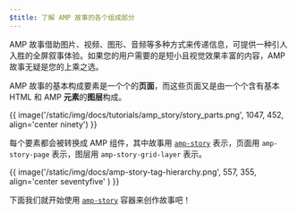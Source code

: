 ```yaml
---
$title: 了解 AMP 故事的各个组成部分
---
```


AMP 故事借助图片、视频、图形、音频等多种方式来传递信息，可提供一种引人入胜的全屏叙事体验。如果您的用户需要的是短小且视觉效果丰富的内容，AMP 故事无疑是您的上乘之选。

AMP 故事的基本构成要素是一个个的**页面**，而这些页面又是由一个个含有基本 HTML 和 AMP **元素**的**图层**构成。

{{ image('/static/img/docs/tutorials/amp_story/story_parts.png', 1047, 452, align='center ninety') }}

每个要素都会被转换成 AMP 组件，其中故事用 [`amp-story`](../../../../documentation/components/reference/amp-story.md) 表示，页面用 `amp-story-page` 表示，图层用 `amp-story-grid-layer` 表示。

{{ image('/static/img/docs/amp-story-tag-hierarchy.png', 557, 355, align='center seventyfive' ) }}

下面我们就开始使用 [`amp-story`](../../../../documentation/components/reference/amp-story.md) 容器来创作故事吧！
